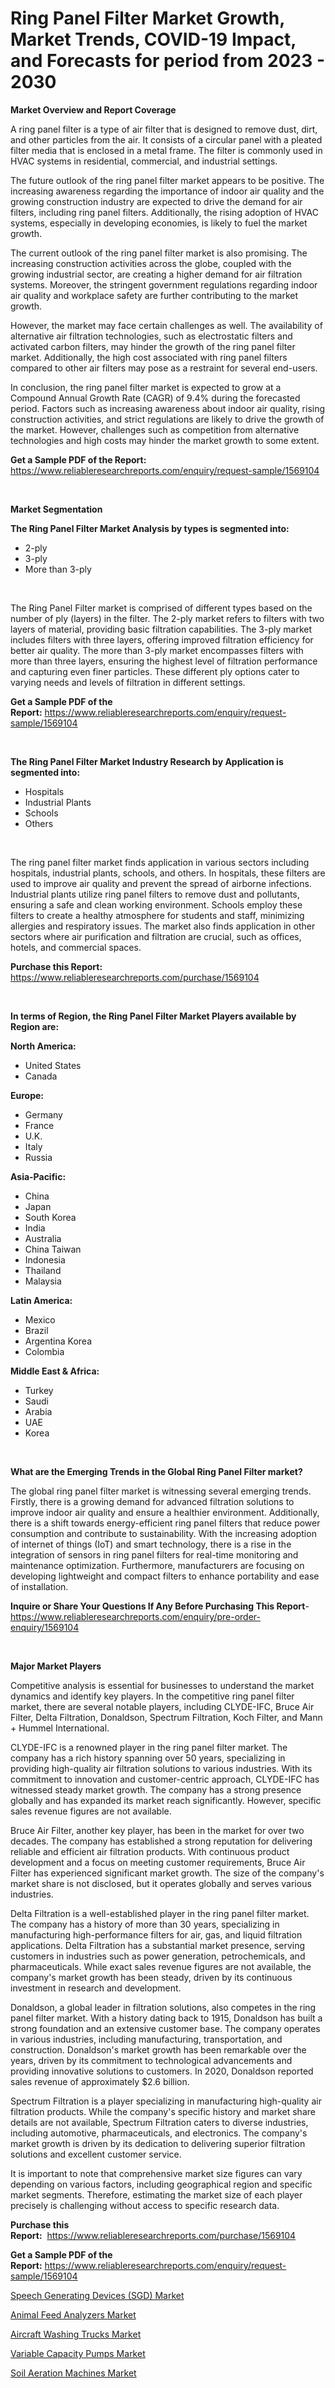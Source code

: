 <p><h1>Ring Panel Filter Market Growth, Market Trends, COVID-19 Impact, and Forecasts for period from 2023 - 2030</h1></p><p><strong>Market Overview and Report Coverage</strong></p>
<p><p>A ring panel filter is a type of air filter that is designed to remove dust, dirt, and other particles from the air. It consists of a circular panel with a pleated filter media that is enclosed in a metal frame. The filter is commonly used in HVAC systems in residential, commercial, and industrial settings.</p><p>The future outlook of the ring panel filter market appears to be positive. The increasing awareness regarding the importance of indoor air quality and the growing construction industry are expected to drive the demand for air filters, including ring panel filters. Additionally, the rising adoption of HVAC systems, especially in developing economies, is likely to fuel the market growth.</p><p>The current outlook of the ring panel filter market is also promising. The increasing construction activities across the globe, coupled with the growing industrial sector, are creating a higher demand for air filtration systems. Moreover, the stringent government regulations regarding indoor air quality and workplace safety are further contributing to the market growth.</p><p>However, the market may face certain challenges as well. The availability of alternative air filtration technologies, such as electrostatic filters and activated carbon filters, may hinder the growth of the ring panel filter market. Additionally, the high cost associated with ring panel filters compared to other air filters may pose as a restraint for several end-users.</p><p>In conclusion, the ring panel filter market is expected to grow at a Compound Annual Growth Rate (CAGR) of 9.4% during the forecasted period. Factors such as increasing awareness about indoor air quality, rising construction activities, and strict regulations are likely to drive the growth of the market. However, challenges such as competition from alternative technologies and high costs may hinder the market growth to some extent.</p></p>
<p><strong>Get a Sample PDF of the Report:</strong> <a href="https://www.reliableresearchreports.com/enquiry/request-sample/1569104">https://www.reliableresearchreports.com/enquiry/request-sample/1569104</a></p>
<p>&nbsp;</p>
<p><strong>Market Segmentation</strong></p>
<p><strong>The Ring Panel Filter Market Analysis by types is segmented into:</strong></p>
<p><ul><li>2-ply</li><li>3-ply</li><li>More than 3-ply</li></ul></p>
<p>&nbsp;</p>
<p><p>The Ring Panel Filter market is comprised of different types based on the number of ply (layers) in the filter. The 2-ply market refers to filters with two layers of material, providing basic filtration capabilities. The 3-ply market includes filters with three layers, offering improved filtration efficiency for better air quality. The more than 3-ply market encompasses filters with more than three layers, ensuring the highest level of filtration performance and capturing even finer particles. These different ply options cater to varying needs and levels of filtration in different settings.</p></p>
<p><strong>Get a Sample PDF of the Report:</strong>&nbsp;<a href="https://www.reliableresearchreports.com/enquiry/request-sample/1569104">https://www.reliableresearchreports.com/enquiry/request-sample/1569104</a></p>
<p>&nbsp;</p>
<p><strong>The Ring Panel Filter Market Industry Research by Application is segmented into:</strong></p>
<p><ul><li>Hospitals</li><li>Industrial Plants</li><li>Schools</li><li>Others</li></ul></p>
<p>&nbsp;</p>
<p><p>The ring panel filter market finds application in various sectors including hospitals, industrial plants, schools, and others. In hospitals, these filters are used to improve air quality and prevent the spread of airborne infections. Industrial plants utilize ring panel filters to remove dust and pollutants, ensuring a safe and clean working environment. Schools employ these filters to create a healthy atmosphere for students and staff, minimizing allergies and respiratory issues. The market also finds application in other sectors where air purification and filtration are crucial, such as offices, hotels, and commercial spaces.</p></p>
<p><strong>Purchase this Report:</strong>&nbsp; <a href="https://www.reliableresearchreports.com/purchase/1569104">https://www.reliableresearchreports.com/purchase/1569104</a></p>
<p>&nbsp;</p>
<p><strong>In terms of Region, the Ring Panel Filter Market Players available by Region are:</strong></p>
<p>
    <p> <strong> North America: </strong>
        <ul>
            <li>United States</li>
            <li>Canada</li>
        </ul>
        </p> 
    <p> <strong> Europe: </strong>
        <ul>
            <li>Germany</li>
            <li>France</li>
            <li>U.K.</li>
            <li>Italy</li>
            <li>Russia</li>
        </ul>
        </p> 
    <p> <strong> Asia-Pacific: </strong>
        <ul>
            <li>China</li>
            <li>Japan</li>
            <li>South Korea</li>
            <li>India</li>
            <li>Australia</li>
            <li>China Taiwan</li>
            <li>Indonesia</li>
            <li>Thailand</li>
            <li>Malaysia</li>
        </ul>
        </p> 
    <p> <strong> Latin America: </strong>
        <ul>
            <li>Mexico</li>
            <li>Brazil</li>
            <li>Argentina Korea</li>
            <li>Colombia</li>
        </ul>
        </p> 
    <p> <strong> Middle East & Africa: </strong>
        <ul>
            <li>Turkey</li>
            <li>Saudi</li>
            <li>Arabia</li>
            <li>UAE</li>
            <li>Korea</li>
        </ul>
    </p>
    </p>
<p>&nbsp;</p>
<p><strong>What are the Emerging Trends in the Global Ring Panel Filter market?</strong></p>
<p><p>The global ring panel filter market is witnessing several emerging trends. Firstly, there is a growing demand for advanced filtration solutions to improve indoor air quality and ensure a healthier environment. Additionally, there is a shift towards energy-efficient ring panel filters that reduce power consumption and contribute to sustainability. With the increasing adoption of internet of things (IoT) and smart technology, there is a rise in the integration of sensors in ring panel filters for real-time monitoring and maintenance optimization. Furthermore, manufacturers are focusing on developing lightweight and compact filters to enhance portability and ease of installation.</p></p>
<p><strong>Inquire or Share Your Questions If Any Before Purchasing This Report</strong>- <a href="https://www.reliableresearchreports.com/enquiry/pre-order-enquiry/1569104">https://www.reliableresearchreports.com/enquiry/pre-order-enquiry/1569104</a></p>
<p>&nbsp;</p>
<p><strong>Major Market Players</strong></p>
<p><p>Competitive analysis is essential for businesses to understand the market dynamics and identify key players. In the competitive ring panel filter market, there are several notable players, including CLYDE-IFC, Bruce Air Filter, Delta Filtration, Donaldson, Spectrum Filtration, Koch Filter, and Mann + Hummel International.</p><p>CLYDE-IFC is a renowned player in the ring panel filter market. The company has a rich history spanning over 50 years, specializing in providing high-quality air filtration solutions to various industries. With its commitment to innovation and customer-centric approach, CLYDE-IFC has witnessed steady market growth. The company has a strong presence globally and has expanded its market reach significantly. However, specific sales revenue figures are not available.</p><p>Bruce Air Filter, another key player, has been in the market for over two decades. The company has established a strong reputation for delivering reliable and efficient air filtration products. With continuous product development and a focus on meeting customer requirements, Bruce Air Filter has experienced significant market growth. The size of the company's market share is not disclosed, but it operates globally and serves various industries.</p><p>Delta Filtration is a well-established player in the ring panel filter market. The company has a history of more than 30 years, specializing in manufacturing high-performance filters for air, gas, and liquid filtration applications. Delta Filtration has a substantial market presence, serving customers in industries such as power generation, petrochemicals, and pharmaceuticals. While exact sales revenue figures are not available, the company's market growth has been steady, driven by its continuous investment in research and development.</p><p>Donaldson, a global leader in filtration solutions, also competes in the ring panel filter market. With a history dating back to 1915, Donaldson has built a strong foundation and an extensive customer base. The company operates in various industries, including manufacturing, transportation, and construction. Donaldson's market growth has been remarkable over the years, driven by its commitment to technological advancements and providing innovative solutions to customers. In 2020, Donaldson reported sales revenue of approximately $2.6 billion.</p><p>Spectrum Filtration is a player specializing in manufacturing high-quality air filtration products. While the company's specific history and market share details are not available, Spectrum Filtration caters to diverse industries, including automotive, pharmaceuticals, and electronics. The company's market growth is driven by its dedication to delivering superior filtration solutions and excellent customer service.</p><p>It is important to note that comprehensive market size figures can vary depending on various factors, including geographical region and specific market segments. Therefore, estimating the market size of each player precisely is challenging without access to specific research data.</p></p>
<p><strong>Purchase this Report:</strong>&nbsp;&nbsp;<a href="https://www.reliableresearchreports.com/purchase/1569104">https://www.reliableresearchreports.com/purchase/1569104</a></p>
<p></p>
<p><strong>Get a Sample PDF of the Report:</strong>&nbsp;<a href="https://www.reliableresearchreports.com/enquiry/request-sample/1569104">https://www.reliableresearchreports.com/enquiry/request-sample/1569104</a></p>
<p><p><a href="https://medium.com/@abdulkazi7580/speech-generating-devices-sgd-market-competitive-analysis-market-trends-and-forecast-to-2030-12a4e434a9ea">Speech Generating Devices (SGD) Market</a></p><p><a href="https://medium.com/@loretadervishi2013/animal-feed-analyzers-market-size-reveals-the-best-marketing-channels-in-global-industry-e151a841a831">Animal Feed Analyzers Market</a></p><p><a href="https://medium.com/@albanaduro2018/aircraft-washing-trucks-market-size-and-market-trends-complete-industry-overview-2023-to-2030-da0c14398a9c">Aircraft Washing Trucks Market</a></p><p><a href="https://medium.com/@besaagolli28/variable-capacity-pumps-market-insights-into-market-cagr-market-trends-and-growth-strategies-33fe44ae0eba">Variable Capacity Pumps Market</a></p><p><a href="https://medium.com/@entelabrahimi1961/soil-aeration-machines-market-size-market-outlook-and-market-forecast-2023-to-2030-7cf02545862d">Soil Aeration Machines Market</a></p></p>